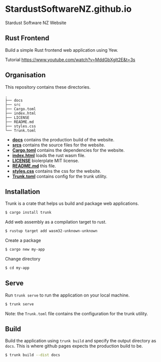 # StardustSoftwareNZ.github.io
Stardust Software NZ Website

## Rust Frontend 

Build a simple Rust frontend web application using Yew. 

Tutorial https://www.youtube.com/watch?v=MddGbXgIt2E&t=3s

## Organisation 

This repository contains these directories. 

```
.
├── docs
├── src
├── Cargo.toml
├── index.html
├── LICENSE
├── README.md
├── styles.css
└── Trunk.toml
```

- [**docs**](docs) contains the production build of the website.
- [**srcs**](src) contains the source files for the website.
- [**Cargo.toml**](Cargo.toml) contains the dependencies for the website.
- [**index.html**](index.html) loads the rust wasm file.
- [**LICENSE**](LICENSE) biolerplate MIT license.
- [**README.md**](README.md) this file.
- [**styles.css**](styles.css) contains the css for the website.
- [**Trunk.toml**](Trunk.toml) contains config for the trunk utility.

## Installation

Trunk is a crate that helps us build and package web applications.

```bash 
$ cargo install trunk
```

Add web assembly as a compilation target to rust. 

```bash 
$ rustup target add wasm32-unknown-unknown
```

Create a package 

```bash
$ cargo new my-app 
```

Change directory

```bash
$ cd my-app
```

## Serve 

Run `trunk serve` to run the application on your local machine.

```bash
$ trunk serve
```
Note: the `Trunk.toml` file contains the configuration for the trunk utility.

## Build 

Build the application using `trunk build` and specify the output directory as `docs`. This is where github pages expects the production build to be.

```bash
$ trunk build --dist docs
```
